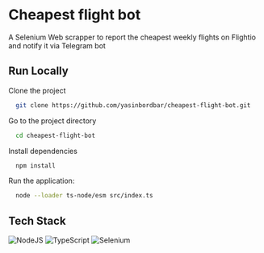 
# Cheapest flight bot
A Selenium Web scrapper to report the cheapest weekly flights on Flightio and notify it via Telegram bot


## Run Locally
Clone the project

```bash
  git clone https://github.com/yasinbordbar/cheapest-flight-bot.git
```
Go to the project directory
```bash
  cd cheapest-flight-bot
```

Install dependencies

```bash
  npm install
```

Run the application:
```bash
  node --loader ts-node/esm src/index.ts 
```


## Tech Stack
![NodeJS](https://img.shields.io/badge/node.js-6DA55F?style=for-the-badge&logo=node.js&logoColor=white)
![TypeScript](https://img.shields.io/badge/typescript-%23007ACC.svg?style=for-the-badge&logo=typescript&logoColor=white)
![Selenium](https://img.shields.io/badge/-selenium-%43B02A?style=for-the-badge&logo=selenium&logoColor=white)
